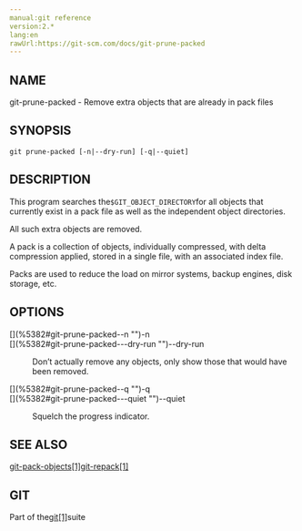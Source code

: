 ```yaml
---
manual:git reference
version:2.*
lang:en
rawUrl:https://git-scm.com/docs/git-prune-packed
---
```



## [](%5382#_name "")NAME<a name="_name"></a>


git-prune-packed - Remove extra objects that are already in pack files





## [](%5382#_synopsis "")SYNOPSIS<a name="_synopsis"></a>

```
git prune-packed [-n|--dry-run] [-q|--quiet]
```




## [](%5382#_description "")DESCRIPTION<a name="_description"></a>


This program searches the`$GIT_OBJECT_DIRECTORY`for all objects that currently exist in a pack file as well as the independent object directories.




All such extra objects are removed.




A pack is a collection of objects, individually compressed, with delta compression applied, stored in a single file, with an associated index file.




Packs are used to reduce the load on mirror systems, backup engines, disk storage, etc.





## [](%5382#_options "")OPTIONS<a name="_options"></a>
<dl><dt id='git-prune-packed--n'>[](%5382#git-prune-packed--n "")-n</dt><dt id='git-prune-packed---dry-run'>[](%5382#git-prune-packed---dry-run "")--dry-run</dt><dd>

Don’t actually remove any objects, only show those that would have been removed.

</dd><dt id='git-prune-packed--q'>[](%5382#git-prune-packed--q "")-q</dt><dt id='git-prune-packed---quiet'>[](%5382#git-prune-packed---quiet "")--quiet</dt><dd>

Squelch the progress indicator.

</dd></dl>



## [](%5382#_see_also "")SEE ALSO<a name="_see_also"></a>


[git-pack-objects[1]](%5380    "")[git-repack[1]](%5311    "")





## [](%5382#_git "")GIT<a name="_git"></a>


Part of the[git[1]](%2248    "")suite





